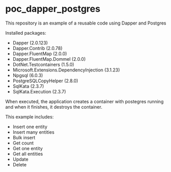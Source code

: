 # poc_dapper_postgres

This repository is an example of a reusable code using Dapper and Postgres

Installed packages:

 - Dapper (2.0.123)
 - Dapper.Contrib (2.0.78)
 - Dapper.FluentMap (2.0.0)
 - Dapper.FluentMap.Dommel (2.0.0)
 - DotNet.Testcontainers (1.5.0)
 - Microsoft.Extensions.DependencyInjection (3.1.23)
 - Npgsql (6.0.3)
 - PostgreSQLCopyHelper (2.8.0)
 - SqlKata (2.3.7)
 - SqlKata.Execution (2.3.7)

When executed, the application creates a container with postegres running and when it finishes, it destroys the container.

This example includes:

- Insert one entity
- Insert many entities
- Bulk insert
- Get count
- Get one entity
- Get all entities
- Update
- Delete
